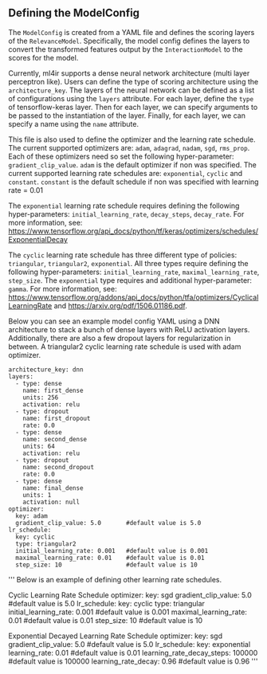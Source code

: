 ## Defining the ModelConfig

The `ModelConfig` is created from a YAML file and defines the scoring layers of the `RelevanceModel`. Specifically, the model config defines the layers to convert the transformed features output by the `InteractionModel` to the scores for the model. 

Currently, ml4ir supports a dense neural network architecture (multi layer perceptron like). Users can define the type of scoring architecture using the `architecture_key`. The layers of the neural network can be defined as a list of configurations using the `layers` attribute. For each layer, define the `type` of tensorflow-keras layer. Then for each layer, we can specify arguments to be passed to the instantiation of the layer. Finally, for each layer, we can specify a name using the `name` attribute.

This file is also used to define the optimizer and the learning rate schedule. The current supported optimizers are: `adam`, `adagrad`, `nadam`, `sgd`, `rms_prop`. Each of these optimizers need so set the following hyper-parameter: `gradient_clip_value`. `adam` is the default optimizer if non was specified.
The current supported learning rate schedules are: `exponential`, `cyclic` and `constant`. `constant` is the default schedule if non was specified with learning rate = 0.01

The `exponential` learning rate schedule requires defining the following hyper-parameters: `initial_learning_rate`, `decay_steps`, `decay_rate`. For more information, see: https://www.tensorflow.org/api_docs/python/tf/keras/optimizers/schedules/ExponentialDecay

The `cyclic` learning rate schedule has three different type of policies: `triangular`, `triangular2`, `exponential`. All three types require defining the following hyper-parameters: `initial_learning_rate`, `maximal_learning_rate`, `step_size`. The `exponential` type requires and additional hyper-parameter: `gamma`. 
For more information, see: https://www.tensorflow.org/addons/api_docs/python/tfa/optimizers/CyclicalLearningRate and https://arxiv.org/pdf/1506.01186.pdf.

Below you can see an example model config YAML using a DNN architecture to stack a bunch of dense layers with ReLU activation layers. Additionally, there are also a few dropout layers for regularization in between. A triangular2 cyclic learning rate schedule is used with adam optimizer.

```
architecture_key: dnn
layers:
  - type: dense
    name: first_dense
    units: 256
    activation: relu
  - type: dropout
    name: first_dropout
    rate: 0.0
  - type: dense
    name: second_dense
    units: 64
    activation: relu
  - type: dropout
    name: second_dropout
    rate: 0.0
  - type: dense
    name: final_dense
    units: 1
    activation: null
optimizer: 
  key: adam
  gradient_clip_value: 5.0       #default value is 5.0
lr_schedule:
  key: cyclic
  type: triangular2
  initial_learning_rate: 0.001   #default value is 0.001
  maximal_learning_rate: 0.01    #default value is 0.01
  step_size: 10                  #default value is 10
```

'''
Below is an example of defining other learning rate schedules.

Cyclic Learning Rate Schedule
optimizer:
  key: sgd
  gradient_clip_value: 5.0       #default value is 5.0
lr_schedule:
  key: cyclic
  type: triangular
  initial_learning_rate: 0.001   #default value is 0.001
  maximal_learning_rate: 0.01    #default value is 0.01
  step_size: 10                  #default value is 10

Exponential Decayed Learning Rate Schedule
optimizer:
  key: sgd
  gradient_clip_value: 5.0       #default value is 5.0
lr_schedule:
  key: exponential
  learning_rate: 0.01                   #default value is 0.01
  learning_rate_decay_steps: 100000   #default value is 100000
  learning_rate_decay: 0.96              #default value is 0.96
'''
